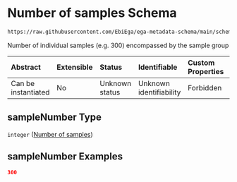 # Number of samples Schema

```txt
https://raw.githubusercontent.com/EbiEga/ega-metadata-schema/main/schemas/EGA.sample.json#/properties/sampleGrouping/properties/sampleNumber
```

Number of individual samples (e.g. 300) encompassed by the sample group

| Abstract            | Extensible | Status         | Identifiable            | Custom Properties | Additional Properties | Access Restrictions | Defined In                                                                   |
| :------------------ | :--------- | :------------- | :---------------------- | :---------------- | :-------------------- | :------------------ | :--------------------------------------------------------------------------- |
| Can be instantiated | No         | Unknown status | Unknown identifiability | Forbidden         | Allowed               | none                | [EGA.sample.json\*](../../../schemas/EGA.sample.json "open original schema") |

## sampleNumber Type

`integer` ([Number of samples](ega-18-properties-sample-group-descriptor-properties-number-of-samples.md))

## sampleNumber Examples

```json
300
```
